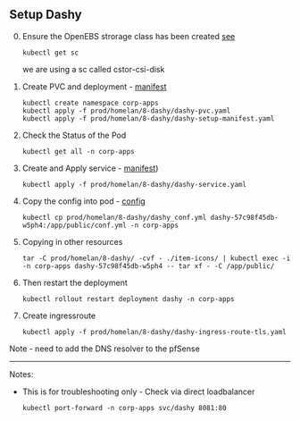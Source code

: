 ## Setup Dashy

0. Ensure the OpenEBS strorage class has been created   [see](../1-openebs/readme.md)
   ```
   kubectl get sc
   ```
   we are using a sc called cstor-csi-disk


1. Create PVC and deployment - [manifest](./dashy-setup-manifest.yaml)
   ```
   kubectl create namespace corp-apps
   kubectl apply -f prod/homelan/8-dashy/dashy-pvc.yaml 
   kubectl apply -f prod/homelan/8-dashy/dashy-setup-manifest.yaml
   ```

2. Check the Status of the Pod
   ```
   kubectl get all -n corp-apps 
   ```

3. Create and Apply service - [manifest](./dashy-service.yaml))
   ```
   kubectl apply -f prod/homelan/8-dashy/dashy-service.yaml
   ```

4. Copy the config into pod  - [config](../10-app-dashy/dashy_conf.yml) 
   ```
   kubectl cp prod/homelan/8-dashy/dashy_conf.yml dashy-57c98f45db-w5ph4:/app/public/conf.yml -n corp-apps
   ```
    

5. Copying in other resources
   ```
   tar -C prod/homelan/8-dashy/ -cvf - ./item-icons/ | kubectl exec -i -n corp-apps dashy-57c98f45db-w5ph4 -- tar xf - -C /app/public/
   ```

6. Then restart the deployment
   ```
   kubectl rollout restart deployment dashy -n corp-apps
   ```

7. Create ingressroute
   ```
   kubectl apply -f prod/homelan/8-dashy/dashy-ingress-route-tls.yaml
   ```
Note - need to add the DNS resolver to the pfSense

---
Notes:
- This is for troubleshooting only - Check via direct loadbalancer
   ```
   kubectl port-forward -n corp-apps svc/dashy 8081:80
   ```


